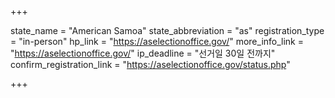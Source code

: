 +++

state_name = "American Samoa"
state_abbreviation = "as"
registration_type = "in-person"
hp_link = "https://aselectionoffice.gov/"
more_info_link = "https://aselectionoffice.gov/"
ip_deadline = "선거일 30일 전까지"
confirm_registration_link = "https://aselectionoffice.gov/status.php"

+++